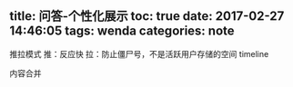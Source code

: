 title: 问答-个性化展示
toc: true
date: 2017-02-27 14:46:05
tags: wenda
categories: note
---
推拉模式
 推：反应快
 拉：防止僵尸号，不是活跃用户存储的空间
timeline

内容合并
